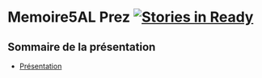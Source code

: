 # Memoire5AL Prez [![Stories in Ready](https://badge.waffle.io/mhor/memoire5al.png?label=ready)](https://waffle.io/mhor/memoire5al)

## Sommaire de la présentation

- [Présentation](http://mhor.github.io/Memoire5AL/#/)
